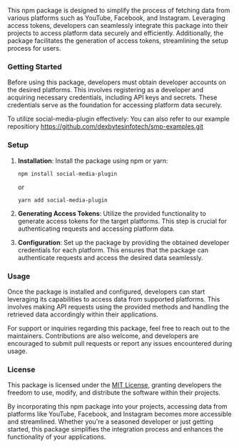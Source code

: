 This npm package is designed to simplify the process of fetching data from various platforms such as YouTube, Facebook, and Instagram. Leveraging access tokens, developers can seamlessly integrate this package into their projects to access platform data securely and efficiently. Additionally, the package facilitates the generation of access tokens, streamlining the setup process for users.

### Getting Started

Before using this package, developers must obtain developer accounts on the desired platforms. This involves registering as a developer and acquiring necessary credentials, including API keys and secrets. These credentials serve as the foundation for accessing platform data securely.

To utilize social-media-plugin effectively:
You can also refer to our example repositiory https://github.com/dexbytesinfotech/smp-examples.git

### Setup

1. **Installation**: Install the package using npm or yarn:
   ```
   npm install social-media-plugin
   ```
   or
   ```
   yarn add social-media-plugin
   ```

2. **Generating Access Tokens**: Utilize the provided functionality to generate access tokens for the target platforms. This step is crucial for authenticating requests and accessing platform data.

3. **Configuration**: Set up the package by providing the obtained developer credentials for each platform. This ensures that the package can authenticate requests and access the desired data seamlessly.

### Usage

Once the package is installed and configured, developers can start leveraging its capabilities to access data from supported platforms. This involves making API requests using the provided methods and handling the retrieved data accordingly within their applications.

For support or inquiries regarding this package, feel free to reach out to the maintainers. Contributions are also welcome, and developers are encouraged to submit pull requests or report any issues encountered during usage.

### License

This package is licensed under the [MIT License](https://opensource.org/licenses/MIT), granting developers the freedom to use, modify, and distribute the software within their projects.



By incorporating this npm package into your projects, accessing data from platforms like YouTube, Facebook, and Instagram becomes more accessible and streamlined. Whether you're a seasoned developer or just getting started, this package simplifies the integration process and enhances the functionality of your applications.